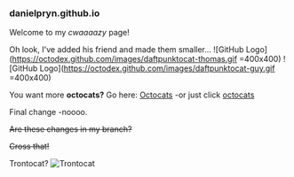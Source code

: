 ### danielpryn.github.io

Welcome to my *cwaaaazy* page!

Oh look, I've added his friend and made them smaller...
![GitHub Logo](https://octodex.github.com/images/daftpunktocat-thomas.gif =400x400)
![GitHub Logo](https://octodex.github.com/images/daftpunktocat-guy.gif =400x400)

You want more **octocats?**
Go here: [Octocats](https://octodex.github.com/)
-or just click [octocats](https://octodex.github.com/)

Final change
-noooo.

~~Are these changes in my branch?~~

~~Cross that!~~

Trontocat?
![Trontocat](https://octodex.github.com/images/octotron.jpg)
